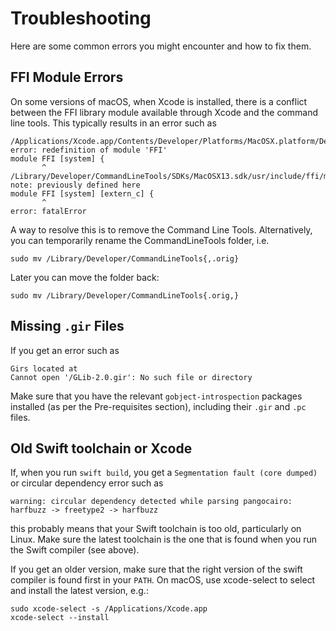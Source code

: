 # Troubleshooting

Here are some common errors you might encounter and how to fix them.

## FFI Module Errors

On some versions of macOS, when Xcode is installed,
there is a conflict between the FFI library module
available through Xcode and the command line tools.
This typically results in an error such as

    /Applications/Xcode.app/Contents/Developer/Platforms/MacOSX.platform/Developer/SDKs/MacOSX14.2.sdk/usr/include/ffi/module.modulemap:1:8: error: redefinition of module 'FFI'
    module FFI [system] {
           ^
    /Library/Developer/CommandLineTools/SDKs/MacOSX13.sdk/usr/include/ffi/module.modulemap:1:8: note: previously defined here
    module FFI [system] [extern_c] {
           ^
    error: fatalError

A way to resolve this is to remove the Command Line Tools.
Alternatively, you can temporarily rename the CommandLineTools folder, i.e.

    sudo mv /Library/Developer/CommandLineTools{,.orig}
    
Later you can move the folder back:

    sudo mv /Library/Developer/CommandLineTools{.orig,}

## Missing `.gir` Files

If you get an error such as

	Girs located at
	Cannot open '/GLib-2.0.gir': No such file or directory

Make sure that you have the relevant `gobject-introspection` packages installed (as per the Pre-requisites section), including their `.gir` and `.pc` files.

## Old Swift toolchain or Xcode
If, when you run `swift build`, you get a `Segmentation fault (core dumped)` or circular dependency error such as

	warning: circular dependency detected while parsing pangocairo: harfbuzz -> freetype2 -> harfbuzz
	
this probably means that your Swift toolchain is too old, particularly on Linux.
Make sure the latest toolchain is the one that is found when you run the Swift compiler (see above).

  If you get an older version, make sure that the right version of the swift compiler is found first in your `PATH`.  On macOS, use xcode-select to select and install the latest version, e.g.:

	sudo xcode-select -s /Applications/Xcode.app
	xcode-select --install
